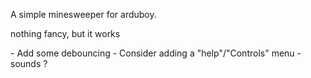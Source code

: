 A simple minesweeper for arduboy.

nothing fancy, but it works

<TODO>
	- Add some debouncing
	- Consider adding a "help"/"Controls" menu
	- sounds ?